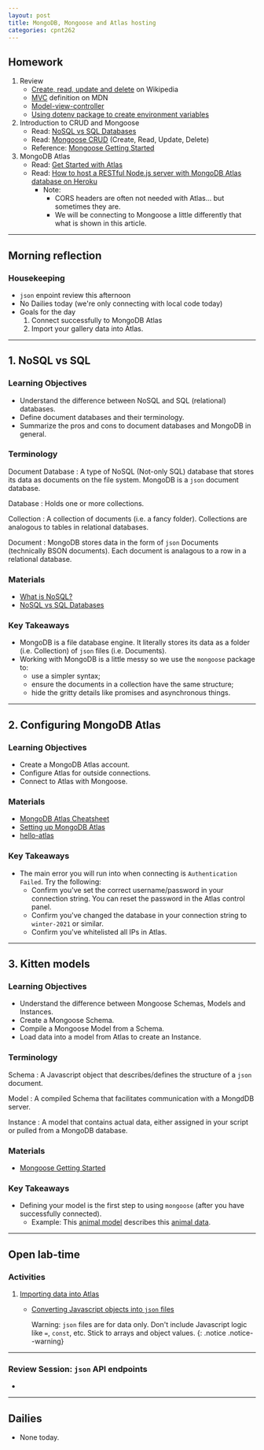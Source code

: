 ```yaml
---
layout: post
title: MongoDB, Mongoose and Atlas hosting
categories: cpnt262
---
```


## Homework
1. Review
    - [Create, read, update and delete](https://en.wikipedia.org/wiki/Create,_read,_update_and_delete) on Wikipedia
    - [MVC](https://developer.mozilla.org/en-US/docs/Glossary/MVC) definition on MDN
    - [Model-view-controller](https://en.wikipedia.org/wiki/Model%E2%80%93view%E2%80%93controller)
    - [Using dotenv package to create environment variables](https://medium.com/@thejasonfile/using-dotenv-package-to-create-environment-variables-33da4ac4ea8f)
2. Introduction to CRUD and Mongoose
    - Read: [NoSQL vs SQL Databases](https://www.mongodb.com/nosql-explained/nosql-vs-sql)
    - Read: [Mongoose CRUD](https://coursework.vschool.io/mongoose-crud/) (Create, Read, Update, Delete)
    - Reference: [Mongoose Getting Started](https://mongoosejs.com/docs/)
3. MongoDB Atlas
    - Read: [Get Started with Atlas](https://docs.atlas.mongodb.com/getting-started/)
    - Read: [How to host a RESTful Node.js server with MongoDB Atlas database on Heroku](https://dev.to/cpclark360/how-to-host-a-restful-node-js-server-with-mongodb-atlas-database-on-heroku-1opl)
        - Note:
            - CORS headers are often not needed with Atlas... but sometimes they are.
            - We will be connecting to Mongoose a little differently that what is shown in this article.

---

## Morning reflection
### Housekeeping
- `json` enpoint review this afternoon
- No Dailies today (we're only connecting with local code today)
- Goals for the day
    1. Connect successfully to MongoDB Atlas
    2. Import your gallery data into Atlas.

---

## 1. NoSQL vs SQL
### Learning Objectives
- Understand the difference between NoSQL and SQL (relational) databases.
- Define document databases and their terminology.
- Summarize the pros and cons to document databases and MongoDB in general.

### Terminology
Document Database
: A type of NoSQL (Not-only SQL) database that stores its data as documents on the file system. MongoDB is a `json` document database.

Database
: Holds one or more collections.

Collection
: A collection of documents (i.e. a fancy folder). Collections are analogous to tables in relational databases.

Document
: MongoDB stores data in the form of `json` Documents (technically BSON documents). Each document is analagous to a row in a relational database.

### Materials
- [What is NoSQL?](https://www.mongodb.com/nosql-explained)
- [NoSQL vs SQL Databases](https://www.mongodb.com/nosql-explained/nosql-vs-sql)

### Key Takeaways
- MongoDB is a file database engine. It literally stores its data as a folder (i.e. Collection) of `json` files (i.e. Documents).
- Working with MongoDB is a little messy so we use the `mongoose` package to:
  - use a simpler syntax;
  - ensure the documents in a collection have the same structure;
  - hide the gritty details like promises and asynchronous things.

---

## 2. Configuring MongoDB Atlas
### Learning Objectives
- Create a MongoDB Atlas account.
- Configure Atlas for outside connections.
- Connect to Atlas with Mongoose.

### Materials
- [MongoDB Atlas Cheatsheet](https://github.com/sait-wbdv/sample-code/tree/master/backend/mongoose)
- [Setting up MongoDB Atlas](https://github.com/sait-wbdv/sample-code/tree/master/backend/mongoose/1-atlas-getting-started)
- [hello-atlas](https://github.com/sait-wbdv/hello-atlas)

### Key Takeaways
- The main error you will run into when connecting is `Authentication Failed`. Try the following:
  - Confirm you've set the correct username/password in your connection string. You can reset the password in the Atlas control panel.
  - Confirm you've changed the database in your connection string to `winter-2021` or similar.
  - Confirm you've whitelisted all IPs in Atlas. 

---

## 3. Kitten models
### Learning Objectives
- Understand the difference between Mongoose Schemas, Models and Instances.
- Create a Mongoose Schema.
- Compile a Mongoose Model from a Schema.
- Load data into a model from Atlas to create an Instance.

### Terminology
Schema
: A Javascript object that describes/defines the structure of a `json` document.

Model
: A compiled Schema that facilitates communication with a MongdDB server.

Instance
: A model that contains actual data, either assigned in your script or pulled from a MongoDB database.

### Materials
- [Mongoose Getting Started](https://mongoosejs.com/docs/)

### Key Takeaways
- Defining your model is the first step to using `mongoose` (after you have successfully connected).
  - Example: This [animal model](https://github.com/sait-wbdv/sample-code/blob/master/backend/mongoose/2-sample-import/models/animal.js) describes this [animal data](https://github.com/sait-wbdv/sample-code/blob/master/backend/mongoose/2-sample-import/seeds/animals.js).

---

## Open lab-time
### Activities
1. [Importing data into Atlas](https://github.com/sait-wbdv/sample-code/tree/master/backend/mongoose/2-sample-import)
    - [Converting Javascript objects into `json` files](https://gist.github.com/acidtone/9ba1c784d5f78fdc9dc4df9c6f26bcf8)

        Warning: `json` files are for data only. Don't include Javascript logic like `=`, `const`, etc. Stick to arrays and object values.
        {: .notice .notice--warning}

---

### Review Session: `json` API endpoints
- 

---

## Dailies
- None today.
